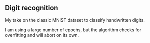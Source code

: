 ## Digit recognition

My take on the classic MNIST dataset to classify handwritten digits.

I am using a large number of epochs, but the algorithm checks for overfitting and will abort on its own.
